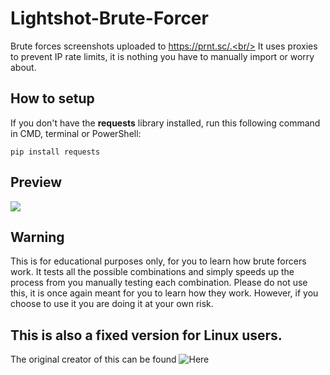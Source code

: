 # Lightshot-Brute-Forcer
Brute forces screenshots uploaded to https://prnt.sc/.<br/> It uses proxies to prevent IP rate limits, it is nothing you have to manually import or worry about.

## How to setup
If you don't have the **requests** library installed, run this following command in CMD, terminal or PowerShell:
```
pip install requests
```

## Preview
![](https://i.imgur.com/97uPfzf.gif)

## Warning
This is for educational purposes only, for you to learn how brute forcers work. It tests all the possible combinations and simply speeds up the process from you manually testing each combination. Please do not use this, it is once again meant for you to learn how they work. However, if you choose to use it you are doing it at your own risk.



## This is also a fixed version for Linux users. 
The original creator of this can be found ![Here](https://github.com/zoony1337/Lightshot-Brute-Forcer)
